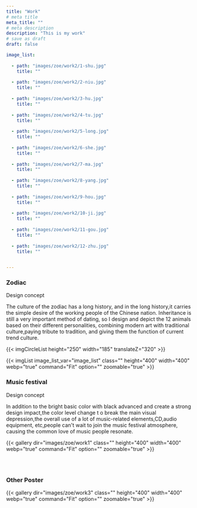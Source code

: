 ```yaml
---
title: "Work"
# meta title
meta_title: ""
# meta description
description: "This is my work"
# save as draft
draft: false

image_list:
  
  - path: "images/zoe/work2/1-shu.jpg"
    title: ""
 
  - path: "images/zoe/work2/2-niu.jpg"
    title: ""
 
  - path: "images/zoe/work2/3-hu.jpg"
    title: ""
 
  - path: "images/zoe/work2/4-tu.jpg"
    title: ""
 
  - path: "images/zoe/work2/5-long.jpg"
    title: ""
 
  - path: "images/zoe/work2/6-she.jpg"
    title: ""
 
  - path: "images/zoe/work2/7-ma.jpg"
    title: ""
 
  - path: "images/zoe/work2/8-yang.jpg"
    title: ""
 
  - path: "images/zoe/work2/9-hou.jpg"
    title: ""
 
  - path: "images/zoe/work2/10-ji.jpg"
    title: ""
   
  - path: "images/zoe/work2/11-gou.jpg"
    title: ""
   
  - path: "images/zoe/work2/12-zhu.jpg"
    title: ""
   

---
```




### Zodiac

Design concept

The culture of the zodiac has a long history, and in the long history,it carries the simple desire of the working people of the Chinese nation. Inheritance is still a very important method of dating, so I design and depict the 12 animals based on their different personalities, combining modern art with traditional culture,paying tribute to tradition, and giving them the function of current trend culture.


{{< imgCircleList   height="250" width="185"  translateZ="320"   >}}


<div class="zodiac-list-item circle-img-flat-list">
{{< imgList image_list_var="image_list" class="" height="400" width="400" webp="true" command="Fit" option="" zoomable="true" >}}
</div>


### Music festival

Design concept

In addition to the bright basic color with black advanced and create a strong design impact,the color level change t o break the main visual depression,the overall use of a lot of music-related elements,CD,audio equipment, etc,people can't wait to join the music festival atmosphere, causing the common love of music people resonate.


{{< gallery dir="images/zoe/work1" class="" height="400" width="400" webp="true" command="Fit" option="" zoomable="true" >}}




### &nbsp;
### Other Poster

{{< gallery dir="images/zoe/work3" class="" height="400" width="400" webp="true" command="Fit" option="" zoomable="true" >}}


